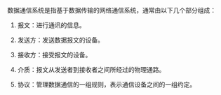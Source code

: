 数据通信系统是指基于数据传输的网络通信系统，通常由以下几个部分组成：

1.  报文：进行通讯的信息。
    
2.  发送方：发送数据报文的设备。
    
3.  接收方：接受报文的设备。
    
4.  介质：报文从发送者到接收者之间所经过的物理通路。
    
5.  协议：管理数据通信的一组规则，表示通信设备之间的一组约定。
